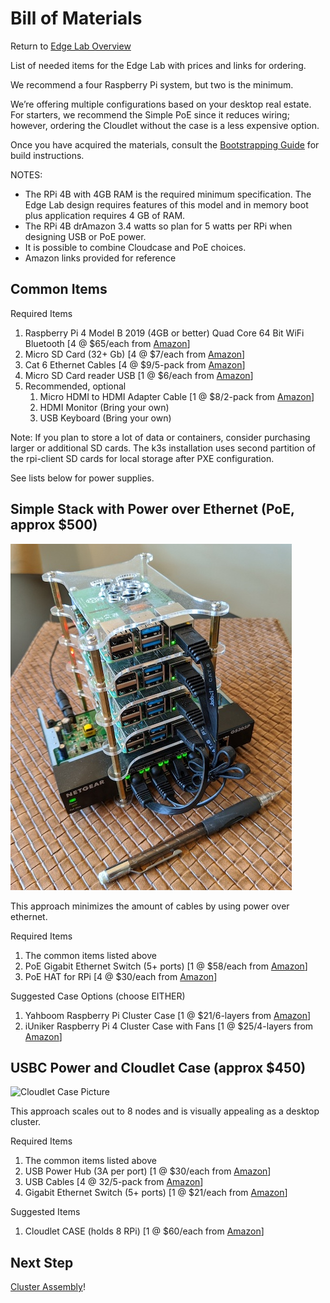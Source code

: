 Bill of Materials
==================

Return to [Edge Lab Overview](README.md) 

List of needed items for the Edge Lab with prices and links for ordering. 

We recommend a four Raspberry Pi system, but two is the minimum.

We’re offering multiple configurations based on your desktop real estate.  For starters, we recommend the Simple PoE since it reduces wiring; however, ordering the Cloudlet without the case is a less expensive option.

Once you have acquired the materials, consult the [Bootstrapping Guide](bootstrapping.md) for build instructions.

NOTES:
* The RPi 4B with 4GB RAM is the required minimum specification.  The Edge Lab design requires features of this model and in memory boot plus application requires 4 GB of RAM.
* The RPi 4B drAmazon 3.4 watts so plan for 5 watts per RPi when designing USB or PoE power.
* It is possible to combine Cloudcase and PoE choices.
* Amazon links provided for reference

Common Items
----

Required Items
1. Raspberry Pi 4 Model B 2019 (4GB or better) Quad Core 64 Bit WiFi Bluetooth [4 @ $65/each from [Amazon](https://smile.amazon.com/Raspberry-Model-2019-Quad-Bluetooth/dp/B07TC2BK1X/ref=wl_mb_wl_huc_mrai_1_dp?ie=UTF8&pd_rd_i=B07TC2BK1X&pd_rd_r=R635T00HNVN2W0961XXB&pd_rd_w=q1GHd&pd_rd_wg=RXVTi&pf_rd_p=eef9c7bd-10f9-4dd2-8aa3-f83976b6a214&pf_rd_r=R635T00HNVN2W0961XXB)]
1. Micro SD Card (32+ Gb) [4 @ $7/each from [Amazon](https://smile.amazon.com/gp/product/B06XWN9Q99/ref=ppx_yo_dt_b_asin_title_o00_s02?ie=UTF8&psc=1)]
1. Cat 6 Ethernet Cables [4 @ $9/5-pack from [Amazon](https://smile.amazon.com/gp/product/B01IQWGKQ6/ref=ppx_yo_dt_b_asin_title_o00_s01?ie=UTF8&psc=1)]
1. Micro SD Card reader USB [1 @ $6/each from [Amazon](https://smile.amazon.com/Saicoo-USB3-0-Slots-Reader-Micro/dp/B00CMKS2DI/ref=sr_1_21?keywords=micro+sd+card+usb&qid=1576369082&s=electronics&sr=1-21)]
1. Recommended, optional
   1. Micro HDMI to HDMI Adapter Cable [1 @ $8/2-pack from [Amazon](https://smile.amazon.com/GANA-Adapter-Female-Action-Supported/dp/B07K21HSQX/ref=wl_mb_wl_huc_mrai_2_dp?ie=UTF8&pd_rd_i=B07K21HSQX&pd_rd_r=4Z67NWY585QSZTZFV9GF&pd_rd_w=9CP1x&pd_rd_wg=8fupg&pf_rd_p=eef9c7bd-10f9-4dd2-8aa3-f83976b6a214&pf_rd_r=4Z67NWY585QSZTZFV9GF)]
   1. HDMI Monitor (Bring your own)
   1. USB Keyboard (Bring your own)

Note: If you plan to store a lot of data or containers, consider purchasing larger or additional SD cards.  The k3s installation uses second partition of the rpi-client SD cards for local storage after PXE configuration.

See lists below for power supplies.


Simple Stack with Power over Ethernet (PoE, approx $500)
----

![Yahboom Case Picture](images/yahboom-case.jpg)

This approach minimizes the amount of cables by using power over ethernet.

Required Items
1. The common items listed above
1. PoE Gigabit Ethernet Switch (5+ ports) [1 @ $58/each from [Amazon](https://smile.amazon.com/NETGEAR-Gigabit-Ethernet-Unmanaged-Desktop/dp/B01MRO4M73/ref=sr_1_2_sspa?crid=8JE1A74MSIIB&keywords=poe%2Bswitch%2B8%2Bport&qid=1578071369&s=electronics&sprefix=poe%2Bswitch%2Celectronics%2C173&sr=1-2-spons&spLa=ZW5jcnlwdGVkUXVhbGlmaWVyPUExTTZXMzZJQ0RVSVdXJmVuY3J5cHRlZElkPUEwMzMzNjUzMThDTkVTT09HTkRKSiZlbmNyeXB0ZWRBZElkPUEwNzYyNDAxMkY4QVdHT0lIMVYxRyZ3aWRnZXROYW1lPXNwX2F0ZiZhY3Rpb249Y2xpY2tSZWRpcmVjdCZkb05vdExvZ0NsaWNrPXRydWU&th=1)]
1. PoE HAT for RPi [4 @ $30/each from [Amazon](https://smile.amazon.com/dp/B07GR9XQJH?psc=1&pf_rd_p=d920f245-16d7-4d66-8ff3-66ebfa3d00fd&pf_rd_r=Z8Y2F7X2CB4ZRX9Y6WET&pd_rd_wg=sFlQw&pd_rd_i=B07GR9XQJH&pd_rd_w=mUNHk&pd_rd_r=9201e2db-2884-43d8-b329-25b49bbf8780&ref_=pd_luc_rh_crh_rh_sbs_sem_02_01_t_img_lh)]

Suggested Case Options (choose EITHER)
1. Yahboom Raspberry Pi Cluster Case [1 @ $21/6-layers from [Amazon](https://smile.amazon.com/gp/product/B07K72STFB/ref=ox_sc_act_title_8?smid=A3OWUO30LQJ1NE&psc=1)]
1. iUniker Raspberry Pi 4 Cluster Case with Fans [1 @ $25/4-layers from [Amazon](https://smile.amazon.com/gp/product/B07CTG5N3V/ref=ox_sc_act_title_8?smid=A3OWUO30LQJ1NE&psc=1)]


USBC Power and Cloudlet Case (approx $450)
----

![Cloudlet Case Picture](images/cloudlet-case.jpg)

This approach scales out to 8 nodes and is visually appealing as a desktop cluster.

Required Items
1. The common items listed above
1. USB Power Hub (3A per port) [1 @ $30/each from [Amazon](https://smile.amazon.com/gp/product/B00WI2DN4S/ref=ppx_yo_dt_b_asin_title_o00_s00?ie=UTF8&psc=1)]
1. USB Cables [4 @ 32/5-pack from [Amazon](https://smile.amazon.com/gp/product/B07CZW75J5/ref=ppx_yo_dt_b_asin_title_o00_s00?ie=UTF8&psc=1)]
1. Gigabit Ethernet Switch (5+ ports) [1 @ $21/each from [Amazon](https://smile.amazon.com/NETGEAR-8-Port-Gigabit-Ethernet-Unmanaged/dp/B07PFYM5MZ/ref=sr_1_1_sspa?crid=20G0PIEX2Z5IT&keywords=8+port+gigabit+switch&qid=1576369630&s=electronics&sprefix=8+port+%2Celectronics%2C178&sr=1-1-spons&psc=1&spLa=ZW5jcnlwdGVkUXVhbGlmaWVyPUEyT05YOU1NTjBFQVAyJmVuY3J5cHRlZElkPUEwNjk1MjQ5MzNPOFZVMTVaOVZNTCZlbmNyeXB0ZWRBZElkPUEwNTg2NTQ3M0g2UldQU1BXUUhFRCZ3aWRnZXROYW1lPXNwX2F0ZiZhY3Rpb249Y2xpY2tSZWRpcmVjdCZkb05vdExvZ0NsaWNrPXRydWU=)]

Suggested Items
1. Cloudlet CASE (holds 8 RPi) [1 @ $60/each from [Amazon](https://smile.amazon.com/gp/product/B07D5NM9ZG/ref=ppx_yo_dt_b_asin_title_o01_s00?ie=UTF8&psc=1)]

Next Step
---

[Cluster Assembly](assembly.md)!
